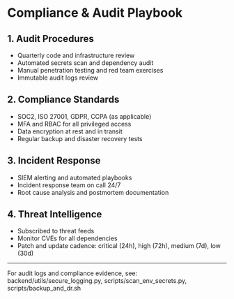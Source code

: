 # Compliance & Audit Playbook

## 1. Audit Procedures
- Quarterly code and infrastructure review
- Automated secrets scan and dependency audit
- Manual penetration testing and red team exercises
- Immutable audit logs review

## 2. Compliance Standards
- SOC2, ISO 27001, GDPR, CCPA (as applicable)
- MFA and RBAC for all privileged access
- Data encryption at rest and in transit
- Regular backup and disaster recovery tests

## 3. Incident Response
- SIEM alerting and automated playbooks
- Incident response team on call 24/7
- Root cause analysis and postmortem documentation

## 4. Threat Intelligence
- Subscribed to threat feeds
- Monitor CVEs for all dependencies
- Patch and update cadence: critical (24h), high (72h), medium (7d), low (30d)

---

For audit logs and compliance evidence, see: backend/utils/secure_logging.py, scripts/scan_env_secrets.py, scripts/backup_and_dr.sh

